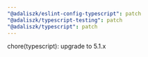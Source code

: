 ```yaml
---
"@adaliszk/eslint-config-typescript": patch
"@adaliszk/typescript-testing": patch
"@adaliszk/typescript": patch
---
```


chore(typescript): upgrade to 5.1.x

